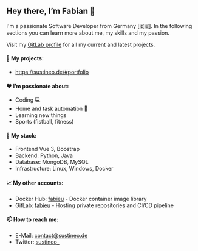 <!-- **fabieu/fabieu** is a ✨ _special_ ✨ repository because its `README.md` (this file) appears on your GitHub profile. -->

## Hey there, I’m Fabian 👋
I'm a passionate Software Developer from Germany [:de:]. In the following sections you can learn more about me, my skills and my passion.

Visit my  [GitLab profile](https://gitlab.com/fabieu) for all my current and latest projects.

#### 🔭 My projects:
- https://sustineo.de/#portfolio

#### ❤️ I’m passionate about: 
- Coding 💻
- Home and task automation 📰
- Learning new things
- Sports (fistball, fitness)

#### 🚀 My stack:
- Frontend Vue 3, Boostrap
- Backend:  Python, Java
- Database: MongoDB, MySQL
- Infrastructure: Linux, Windows, Docker

#### 📈 My other accounts:
- Docker Hub: [fabieu](https://hub.docker.com/u/fabieu) - Docker container image library
- GitLab: [fabieu](https://gitlab.com/fabieu) - Hosting private repositories and CI/CD pipeline

#### 📫 How to reach me:
- E-Mail: [contact@sustineo.de](mailto:contact@sustineo.de)
- Twitter: [sustineo_](https://twitter.com/sustineo_)  
